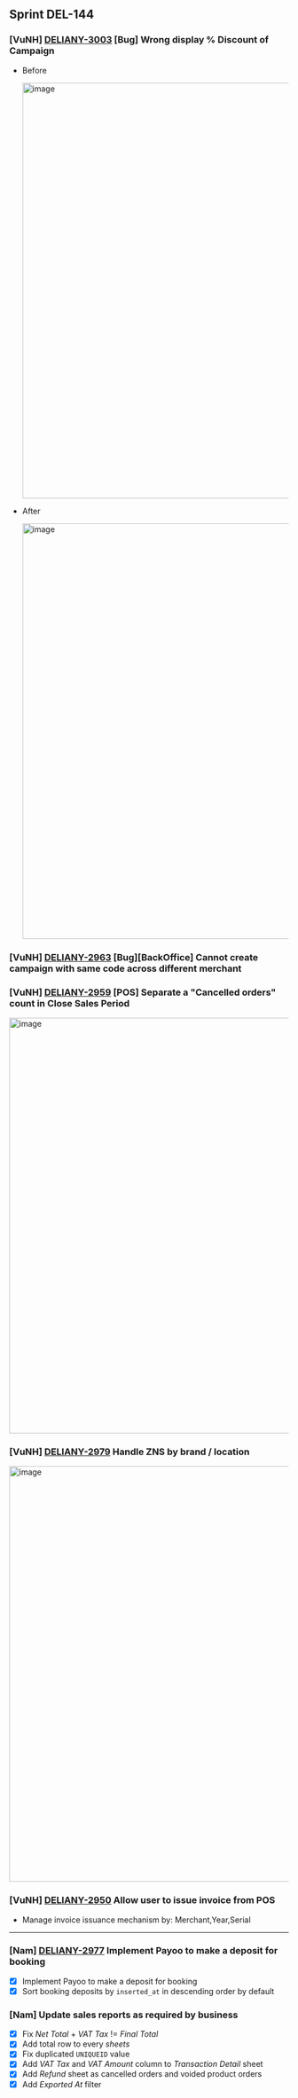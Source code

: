 ## Sprint DEL-144

### [VuNH] [DELIANY-3003](https://deliany.youtrack.cloud/issue/DELIANY-3003) [Bug] Wrong display % Discount of Campaign
- Before

  <img width="600" height="750" alt="image" src="https://github.com/user-attachments/assets/ca5dbedc-eaa9-4ef3-9404-8bd9e7d13da7" />  

- After

  <img width="600" height="750" alt="image" src="https://github.com/user-attachments/assets/33cb5029-2308-4561-8c5f-60d0de0b1731" />

### [VuNH] [DELIANY-2963](https://deliany.youtrack.cloud/issue/DELIANY-2963) [Bug][BackOffice] Cannot create campaign with same code across different merchant

### [VuNH] [DELIANY-2959](https://deliany.youtrack.cloud/issue/DELIANY-2959) [POS] Separate a "Cancelled orders" count in Close Sales Period

  <img width="600" height="750" alt="image" src="https://github.com/user-attachments/assets/812fee70-8d11-49ed-843c-d6d6e99f450d" />

### [VuNH] [DELIANY-2979](https://deliany.youtrack.cloud/issue/DELIANY-2979) Handle ZNS by brand / location

  <img width="600" height="750" alt="image" src="https://github.com/user-attachments/assets/250f4dc2-ff7c-4728-a8dc-3ff739d17544" />

### [VuNH] [DELIANY-2950](https://deliany.youtrack.cloud/issue/DELIANY-2950) Allow user to issue invoice from POS
  - Manage invoice issuance mechanism by: Merchant,Year,Serial

---

### [Nam] [DELIANY-2977](https://deliany.youtrack.cloud/issue/DELIANY-2977) Implement Payoo to make a deposit for booking

- [x] Implement Payoo to make a deposit for booking
- [x] Sort booking deposits by `inserted_at` in descending order by default

### [Nam] Update sales reports as required by business

- [x] Fix *Net Total* + *VAT Tax* != *Final Total*
- [x] Add total row to every *sheets*
- [x] Fix duplicated `UNIQUEID` value
- [x] Add *VAT Tax* and *VAT Amount* column to *Transaction Detail* sheet
- [x] Add *Refund* sheet as cancelled orders and voided product orders
- [x] Add *Exported At* filter
